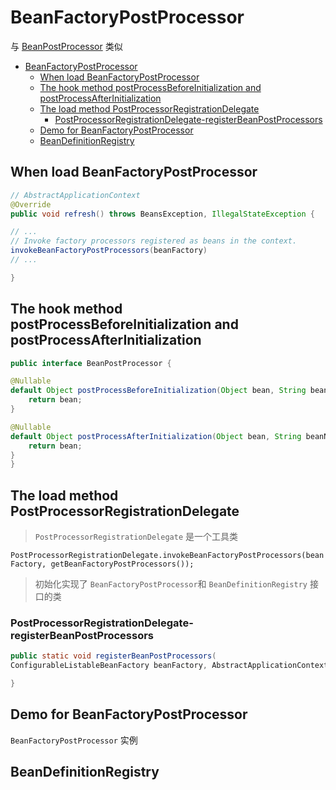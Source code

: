 # BeanFactoryPostProcessor

与 [BeanPostProcessor](./spring-bean-post-processor.md) 类似

- [BeanFactoryPostProcessor](#beanfactorypostprocessor)
  - [When load BeanFactoryPostProcessor](#when-load-beanfactorypostprocessor)
  - [The hook method postProcessBeforeInitialization and postProcessAfterInitialization](#the-hook-method-postprocessbeforeinitialization-and-postprocessafterinitialization)
  - [The load method PostProcessorRegistrationDelegate](#the-load-method-postprocessorregistrationdelegate)
    - [PostProcessorRegistrationDelegate-registerBeanPostProcessors](#postprocessorregistrationdelegate-registerbeanpostprocessors)
  - [Demo for BeanFactoryPostProcessor](#demo-for-beanfactorypostprocessor)
  - [BeanDefinitionRegistry](#beandefinitionregistry)

## When load BeanFactoryPostProcessor

```java
// AbstractApplicationContext
@Override
public void refresh() throws BeansException, IllegalStateException {

// ...
// Invoke factory processors registered as beans in the context.
invokeBeanFactoryPostProcessors(beanFactory)
// ...

}
```

## The hook method postProcessBeforeInitialization and postProcessAfterInitialization

```java
public interface BeanPostProcessor {

@Nullable
default Object postProcessBeforeInitialization(Object bean, String beanName) throws BeansException {
    return bean;
}

@Nullable
default Object postProcessAfterInitialization(Object bean, String beanName) throws BeansException {
    return bean;
}
}
```

## The load method PostProcessorRegistrationDelegate

> `PostProcessorRegistrationDelegate` 是一个工具类

`PostProcessorRegistrationDelegate.invokeBeanFactoryPostProcessors(beanFactory, getBeanFactoryPostProcessors());`

> 初始化实现了 `BeanFactoryPostProcessor`和 `BeanDefinitionRegistry` 接口的类

### PostProcessorRegistrationDelegate-registerBeanPostProcessors

```java
public static void registerBeanPostProcessors(
ConfigurableListableBeanFactory beanFactory, AbstractApplicationContext applicationContext) {

}
```

## Demo for BeanFactoryPostProcessor

`BeanFactoryPostProcessor` 实例

## BeanDefinitionRegistry
